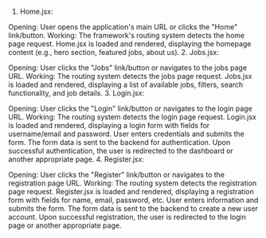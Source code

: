 1. Home.jsx:

Opening:
User opens the application's main URL or clicks the "Home" link/button.
Working:
The framework's routing system detects the home page request.
Home.jsx is loaded and rendered, displaying the homepage content (e.g., hero section, featured jobs, about us).
2. Jobs.jsx:

Opening:
User clicks the "Jobs" link/button or navigates to the jobs page URL.
Working:
The routing system detects the jobs page request.
Jobs.jsx is loaded and rendered, displaying a list of available jobs, filters, search functionality, and job details.
3. Login.jsx:

Opening:
User clicks the "Login" link/button or navigates to the login page URL.
Working:
The routing system detects the login page request.
Login.jsx is loaded and rendered, displaying a login form with fields for username/email and password.
User enters credentials and submits the form.
The form data is sent to the backend for authentication.
Upon successful authentication, the user is redirected to the dashboard or another appropriate page.
4. Register.jsx:

Opening:
User clicks the "Register" link/button or navigates to the registration page URL.
Working:
The routing system detects the registration page request.
Register.jsx is loaded and rendered, displaying a registration form with fields for name, email, password, etc.
User enters information and submits the form.
The form data is sent to the backend to create a new user account.
Upon successful registration, the user is redirected to the login page or another appropriate page.
